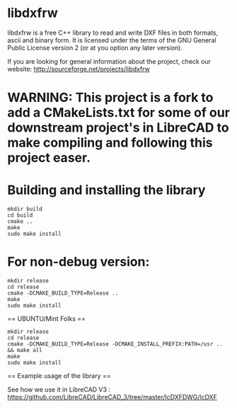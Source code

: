 libdxfrw
==========

libdxfrw is a free C++ library to read and write DXF files in both formats, ascii and binary form.
 It is licensed under the terms of the GNU General Public License version 2 (or at you option
any later version).


If you are looking for general information about the project, check our website:
http://sourceforge.net/projects/libdxfrw


WARNING: This project is a fork to add a CMakeLists.txt for some of our downstream project's in LibreCAD to make compiling and following this project easer.
==========

Building and installing the library
==========
```
mkdir build
cd build
cmake ..
make 
sudo make install
```

For non-debug version:
==========

```
mkdir release
cd release
cmake -DCMAKE_BUILD_TYPE=Release ..
make 
sudo make install
```

== UBUNTU/Mint Folks ==

```
mkdir release
cd release
cmake -DCMAKE_BUILD_TYPE=Release -DCMAKE_INSTALL_PREFIX:PATH=/usr .. && make all
make 
sudo make install
```


== Example usage of the library ==

See how we use it in LibreCAD V3 : https://github.com/LibreCAD/LibreCAD_3/tree/master/lcDXFDWG/lcDXF

